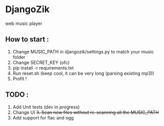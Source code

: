 DjangoZik
=========

web music player

How to start :
--------------
1. Change MUSIC_PATH in djangozik/settings.py to match your music folder
2. Change SECRET_KEY (ofc)
3. pip install -r requirements.txt
4. Run reset.sh (keep cool, it can be very long (parsing existing mp3))
5. Profit !

TODO :
------

1. Add Unit tests (dev in progress)
2. Change UI
~~3. Scan new files without re-scanning all the MUSIC_PATH~~
4. Add support for flac and ogg

